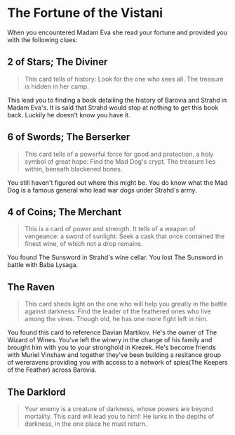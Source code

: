 # The Fortune of the Vistani

When you encountered Madam Eva she read your fortune and provided you with the following clues:

## 2 of Stars; The Diviner
> This card tells of history:
> Look for the one who sees all. The treasure is hidden in her camp.

  This lead you to finding a book detailing the history of Barovia and Strahd in Madam Eva's. It is said that Strahd
  would stop at nothing to get this book back. Luckily he doesn't know you have it.

## 6 of Swords; The Berserker
> This card tells of a powerful force for good and protection, a holy symbol of great hope:
> Find the Mad Dog's crypt. The treasure lies within, beneath blackened bones.
    
  You still haven't figured out where this might be. You do know what the Mad Dog is a famous general who lead war
  dogs under Strahd's army.

## 4 of Coins; The Merchant
> This is a card of power and strength. It tells of a weapon of vengeance: a sword of sunlight: 
> Seek a cask that once contained the finest wine, of which not a drop remains.

   You found The Sunsword in Strahd's wine cellar. You lost The Sunsword in battle with Baba Lysaga.

## The Raven
> This card sheds light on the one who will help you greatly in the battle against darkness: 
> Find the leader of the feathered ones who live among the vines. Though old, he has one more fight left in him.

 You found this card to reference Davian Martikov. He's the owner of The Wizard of Wines. You've left the winery in
 the change of his family and brought him with you to your stronghold in Krezek. He's become friends with Muriel
 Vinshaw and together they've been building a resitance group of wereravens providing you with access
 to a network of spies(The Keepers of the Feather) across Barovia.


## The Darklord
> Your enemy is a creature of darkness, whose powers are beyond mortality. This card will lead you to him!: 
> He lurks in the depths of darkness, in the one place he must return.
